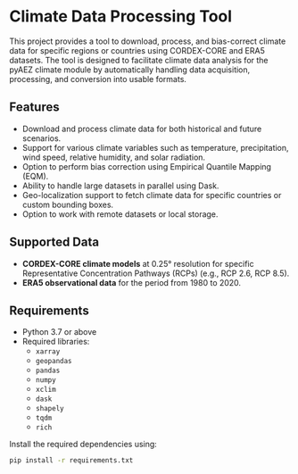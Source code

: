 # Climate Data Processing Tool

This project provides a tool to download, process, and bias-correct climate data for specific regions or countries using CORDEX-CORE and ERA5 datasets. The tool is designed to facilitate climate data analysis for the pyAEZ climate module by automatically handling data acquisition, processing, and conversion into usable formats.

## Features

- Download and process climate data for both historical and future scenarios.
- Support for various climate variables such as temperature, precipitation, wind speed, relative humidity, and solar radiation.
- Option to perform bias correction using Empirical Quantile Mapping (EQM).
- Ability to handle large datasets in parallel using Dask.
- Geo-localization support to fetch climate data for specific countries or custom bounding boxes.
- Option to work with remote datasets or local storage.
  
## Supported Data

- **CORDEX-CORE climate models** at 0.25° resolution for specific Representative Concentration Pathways (RCPs) (e.g., RCP 2.6, RCP 8.5).
- **ERA5 observational data** for the period from 1980 to 2020.
  
## Requirements

- Python 3.7 or above
- Required libraries:
    - `xarray`
    - `geopandas`
    - `pandas`
    - `numpy`
    - `xclim`
    - `dask`
    - `shapely`
    - `tqdm`
    - `rich`
    
Install the required dependencies using:

```bash
pip install -r requirements.txt
